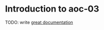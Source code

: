 # Introduction to aoc-03

TODO: write [great documentation](http://jacobian.org/writing/what-to-write/)
